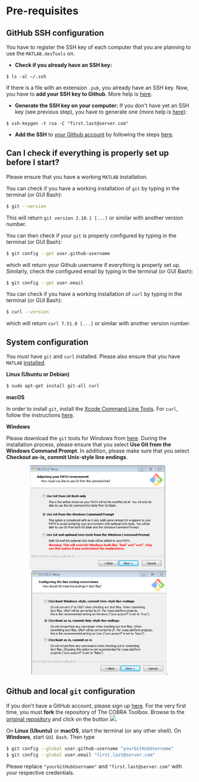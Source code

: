 # Pre-requisites

## GitHub SSH configuration

You have to register the SSH key of each computer that you are planning to use the `MATLAB.devTools` on.

- **Check if you already have an SSH key:**
````
$ ls -al ~/.ssh
````
If there is a file with an extension `.pub`, you already have an SSH key. Now, you have to **add your SSH key to Github**. More help is [here](https://help.github.com/articles/checking-for-existing-ssh-keys/).

- **Generate the SSH key on your computer:**
If you don't have yet an SSH key (see previous step), you have to generate one (more help is [here](https://help.github.com/articles/generating-a-new-ssh-key-and-adding-it-to-the-ssh-agent/)):
````
$ ssh-keygen -t rsa -C "first.last@server.com"
````

- **Add the SSH** to [your Github account](https://github.com/settings/keys) by following the steps [here](https://help.github.com/articles/adding-a-new-ssh-key-to-your-github-account/).

## Can I check if everything is properly set up before I start?

Please ensure that you have a working `MATLAB` installation.

You can check if you have a working installation of `git` by typing in the terminal (or GUI Bash):
```bash
$ git --version
```
This will return `git version 2.10.1 [...]` or similar with another version number.

You can then check if your `git` is properly configured by typing in the terminal (or GUI Bash):
```bash
$ git config --get user.github-username
```
which will return your Github username if everything is properly set up. Similarly, check the configured email by typing in the terminal (or GUI Bash):
```bash
$ git config --get user.email
```

You can check if you have a working installation of `curl` by typing in the terminal (or GUI Bash):
```bash
$ curl --version
```
which will return `curl 7.51.0 [...]` or similar with another version number.

## System configuration

You must have `git` and `curl` installed. Please also ensure that you have `MATLAB` [installed](https://nl.mathworks.com/help/install/).

**Linux (Ubuntu or Debian)**

```bash
$ sudo apt-get install git-all curl
```

**macOS**

In order to install `git`, install the [Xcode Command Line Tools](http://osxdaily.com/2014/02/12/install-command-line-tools-mac-os-x/). For `curl`, follow the instructions [here](http://macappstore.org/curl/).

**Windows**

Please download the `git` tools for Windows from [here](https://git-scm.com/download). During the installation process, please ensure that you select **Use Git from the Windows Command Prompt**. In addition, please make sure that you select **Checkout as-is, commit Unix-style line endings**.

<div align="center">
<img src="assets/installation_git_windows_0.png" height="280px">&nbsp;&nbsp;&nbsp;<img src="assets/installation_git_windows_1.png" height="280px">.
</div>

## Github and local `git` configuration

If you don't have a GitHub account, please sign up [here](https://github.com/join). For the very first time, you must **fork** the repository of The COBRA Toolbox. Browse to the [original repository](https://github.com/opencobra/cobratoolbox) and click on the button
<img src="https://upload.wikimedia.org/wikipedia/commons/3/38/GitHub_Fork_Button.png" height="20px">.

On **Linux (Ubuntu)** or **macOS**, start the terminal (or any other shell). On **Windows**, start `GUI Bash`. Then type
```bash
$ git config --global user.github-username "yourGitHubUsername"
$ git config --global user.email "first.last@server.com"
```
Please replace `"yourGitHubUsername"` and `"first.last@server.com"` with your respective credentials.